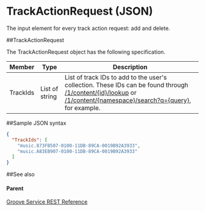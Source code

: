 # TrackActionRequest (JSON)  

The input element for every track action request: add and delete. 

##TrackActionRequest

The TrackActionRequest object has the following specification.

| **Member** | **Type**       | **Description**                                                                                                                                                                                                                                                       |
|------------|----------------|-----------------------------------------------------------------------------------------------------------------------------------------------------------------------------------------------------------------------------------------------------------------------|
| TrackIds   | List of string | List of track IDs to add to the user's collection. These IDs can be found through [/1/content/{id}/lookup](URI_ContentLookup.md) or [/1/content/{namespace}/search?q={query}](/URI_ContentSearch.md), for example. |

##Sample JSON syntax
```json
{
  "TrackIds": [
    "music.873FB507-0100-11DB-89CA-0019B92A3933",
    "music.A83EB907-0100-11DB-89CA-0019B92A3933"
  ]
}
```
##See also


#### Parent

[Groove Service REST Reference](Groove%20Service%20REST$20Reference.md)
